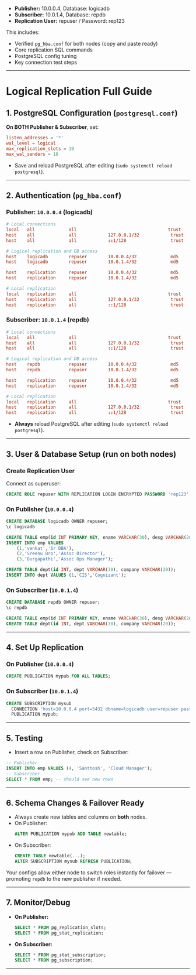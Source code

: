 

- **Publisher:** 10.0.0.4, Database: logicadb
- **Subscriber:** 10.0.1.4, Database: repdb
- **Replication User:** repuser / Password: rep123

This includes: 
- Verified `pg_hba.conf` for both nodes (copy and paste ready)
- Core replication SQL commands
- PostgreSQL config tuning
- Key connection test steps

***

# Logical Replication Full Guide

## 1. PostgreSQL Configuration (`postgresql.conf`)

**On BOTH Publisher & Subscriber**, set:
```conf
listen_addresses = '*'
wal_level = logical
max_replication_slots = 10
max_wal_senders = 10
```
- Save and reload PostgreSQL after editing (`sudo systemctl reload postgresql`).

***

## 2. Authentication (`pg_hba.conf`)

### Publisher: `10.0.0.4` (**logicadb**)

```conf
# Local connections
local   all             all                                   trust
host    all             all            127.0.0.1/32            trust
host    all             all            ::1/128                 trust

# Logical replication and DB access
host    logicadb        repuser        10.0.0.4/32             md5
host    logicadb        repuser        10.0.1.4/32             md5

host    replication     repuser        10.0.0.4/32             md5
host    replication     repuser        10.0.1.4/32             md5

# Local replication
local   replication     all                                   trust
host    replication     all            127.0.0.1/32            trust
host    replication     all            ::1/128                 trust
```

### Subscriber: `10.0.1.4` (**repdb**)

```conf
# Local connections
local   all             all                                   trust
host    all             all            127.0.0.1/32            trust
host    all             all            ::1/128                 trust

# Logical replication and DB access
host    repdb           repuser        10.0.0.4/32             md5
host    repdb           repuser        10.0.1.4/32             md5

host    replication     repuser        10.0.0.4/32             md5
host    replication     repuser        10.0.1.4/32             md5

# Local replication
local   replication     all                                   trust
host    replication     all            127.0.0.1/32            trust
host    replication     all            ::1/128                 trust
```
- **Always** reload PostgreSQL after editing (`sudo systemctl reload postgresql`).

***

## 3. User & Database Setup (run on both nodes)

### Create Replication User

Connect as superuser:
```sql
CREATE ROLE repuser WITH REPLICATION LOGIN ENCRYPTED PASSWORD 'rep123';
```

### On Publisher (`10.0.0.4`)
```sql
CREATE DATABASE logicadb OWNER repuser;
\c logicadb

CREATE TABLE emp(id INT PRIMARY KEY, ename VARCHAR(30), desg VARCHAR(20));
INSERT INTO emp VALUES
    (1,'venkat','Sr DBA'),
    (2,'Sreenu Bro','Assoc Director'),
    (3,'Durgapathi','Assoc Ops Manager');

CREATE TABLE dept(id INT, dept VARCHAR(30), company VARCHAR(20));
INSERT INTO dept VALUES (1,'CIS','Cognizant');
```

### On Subscriber (`10.0.1.4`)
```sql
CREATE DATABASE repdb OWNER repuser;
\c repdb

CREATE TABLE emp(id INT PRIMARY KEY, ename VARCHAR(30), desg VARCHAR(20));
CREATE TABLE dept(id INT, dept VARCHAR(30), company VARCHAR(20));
```

***

## 4. Set Up Replication

### On Publisher (`10.0.0.4`)
```sql
CREATE PUBLICATION mypub FOR ALL TABLES;
```

### On Subscriber (`10.0.1.4`)
```sql
CREATE SUBSCRIPTION mysub
  CONNECTION 'host=10.0.0.4 port=5432 dbname=logicadb user=repuser password=rep123'
  PUBLICATION mypub;
```

***

## 5. Testing

- Insert a row on Publisher, check on Subscriber:
```sql
-- Publisher
INSERT INTO emp VALUES (4, 'Santhosh', 'Cloud Manager');
-- Subscriber
SELECT * FROM emp; -- should see new rows
```

***

## 6. Schema Changes & Failover Ready

- Always create new tables and columns on **both** nodes.
- On Publisher:
  ```sql
  ALTER PUBLICATION mypub ADD TABLE newtable;
  ```
- On Subscriber:
  ```sql
  CREATE TABLE newtable(...);
  ALTER SUBSCRIPTION mysub REFRESH PUBLICATION;
  ```

Your configs allow either node to switch roles instantly for failover — promoting `repdb` to the new publisher if needed.

***

## 7. Monitor/Debug

- **On Publisher:**
  ```sql
  SELECT * FROM pg_replication_slots;
  SELECT * FROM pg_stat_replication;
  ```
- **On Subscriber:**
  ```sql
  SELECT * FROM pg_stat_subscription;
  SELECT * FROM pg_subscription;
  ```

***


